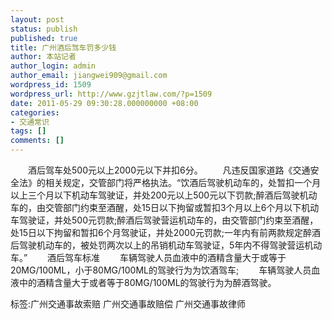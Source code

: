 ```yaml
---
layout: post
status: publish
published: true
title: 广州酒后驾车罚多少钱
author: 本站记者
author_login: admin
author_email: jiangwei909@gmail.com
wordpress_id: 1509
wordpress_url: http://www.gzjtlaw.com/?p=1509
date: 2011-05-29 09:30:28.000000000 +08:00
categories:
- 交通常识
tags: []
comments: []
---
```

　　酒后驾车处500元以上2000元以下并扣6分。 　　凡违反国家道路《交通安全法》的相关规定，交管部门将严格执法。&ldquo;饮酒后驾驶机动车的，处暂扣一个月以上三个月以下机动车驾驶证，并处200元以上500元以下罚款;醉酒后驾驶机动车的，由交管部门约束至酒醒，处15日以下拘留或暂扣3个月以上6个月以下机动车驾驶证，并处500元罚款;醉酒后驾驶营运机动车的，由交管部门约束至酒醒，处15日以下拘留和暂扣6个月驾驶证，并处2000元罚款;一年内有前两款规定醉酒后驾驶机动车的，被处罚两次以上的吊销机动车驾驶证，5年内不得驾驶营运机动车。&rdquo; 　　酒后驾车标准 　　车辆驾驶人员血液中的酒精含量大于或等于20MG&#47;100ML，小于80MG&#47;100ML的驾驶行为为饮酒驾车; 　　车辆驾驶人员血液中的酒精含量大于或者等于80MG&#47;100ML的驾驶行为为醉酒驾驶。 标签:广州交通事故索赔 广州交通事故赔偿 广州交通事故律师
